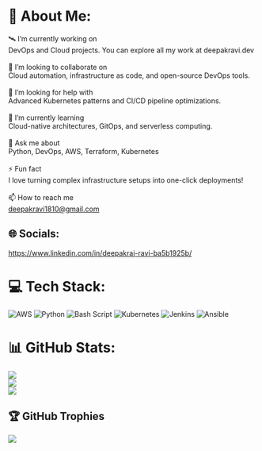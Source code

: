 # 💫 About Me:
🛰️ I’m currently working on<br>DevOps and Cloud projects. You can explore all my work at deepakravi.dev<br><br>🤝 I’m looking to collaborate on<br>Cloud automation, infrastructure as code, and open-source DevOps tools.<br><br>🧠 I’m looking for help with<br>Advanced Kubernetes patterns and CI/CD pipeline optimizations.<br><br>🌱 I’m currently learning<br>Cloud-native architectures, GitOps, and serverless computing.<br><br>💬 Ask me about<br>Python, DevOps, AWS, Terraform, Kubernetes<br><br>⚡ Fun fact<br>I love turning complex infrastructure setups into one-click deployments!<br><br>📫 How to reach me<br>deepakravi1810@gmail.com


## 🌐 Socials:
https://www.linkedin.com/in/deepakraj-ravi-ba5b1925b/ 

# 💻 Tech Stack:
![AWS](https://img.shields.io/badge/AWS-%23FF9900.svg?style=for-the-badge&logo=amazon-aws&logoColor=white) ![Python](https://img.shields.io/badge/python-3670A0?style=for-the-badge&logo=python&logoColor=ffdd54) ![Bash Script](https://img.shields.io/badge/bash_script-%23121011.svg?style=for-the-badge&logo=gnu-bash&logoColor=white) ![Kubernetes](https://img.shields.io/badge/kubernetes-%23326ce5.svg?style=for-the-badge&logo=kubernetes&logoColor=white) ![Jenkins](https://img.shields.io/badge/jenkins-%232C5263.svg?style=for-the-badge&logo=jenkins&logoColor=white) ![Ansible](https://img.shields.io/badge/ansible-%231A1918.svg?style=for-the-badge&logo=ansible&logoColor=white)
# 📊 GitHub Stats:
![](https://github-readme-stats.vercel.app/api?username=DeepakrajRavi&theme=dark&hide_border=false&include_all_commits=false&count_private=false)<br/>
![](https://nirzak-streak-stats.vercel.app/?user=DeepakrajRavi&theme=dark&hide_border=false)<br/>
![](https://github-readme-stats.vercel.app/api/top-langs/?username=DeepakrajRavi&theme=dark&hide_border=false&include_all_commits=false&count_private=false&layout=compact)

## 🏆 GitHub Trophies
![](https://github-profile-trophy.vercel.app/?username=DeepakrajRavi&theme=radical&no-frame=false&no-bg=true&margin-w=4)

<!-- Proudly created with GPRM ( https://gprm.itsvg.in ) -->
